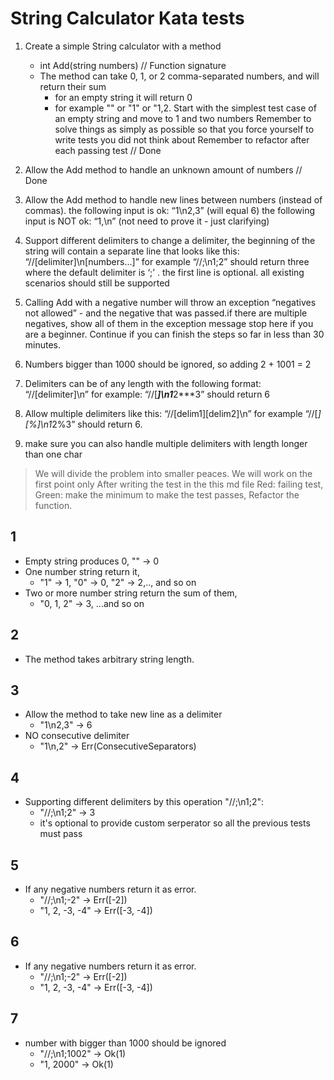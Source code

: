 # String Calculator Kata tests

1. Create a simple String calculator with a method
    - int Add(string numbers) // Function signature
    - The method can take 0, 1, or 2 comma-separated numbers, and will return their sum
        - for an empty string it will return 0
        - for example "" or "1" or "1,2.
    Start with the simplest test case of an empty string and move to 1 and two numbers
    Remember to solve things as simply as possible so that you force yourself to write tests you did not think about
    Remember to refactor after each passing test // Done
2. Allow the Add method to handle an unknown amount of numbers // Done
3. Allow the Add method to handle new lines between numbers (instead of commas).
    the following input is ok:  “1\n2,3”  (will equal 6)
    the following input is NOT ok:  “1,\n” (not need to prove it - just clarifying)

4. Support different delimiters
    to change a delimiter, the beginning of the string will contain a separate line that looks like this:   “//[delimiter]\n[numbers…]” for example “//;\n1;2” should return three where the default delimiter is ‘;’ .
    the first line is optional. all existing scenarios should still be supported
5. Calling Add with a negative number will throw an exception “negatives not allowed” - and the negative that was passed.if there are multiple negatives, show all of them in the exception message stop here if you are a beginner. Continue if you can finish the steps so far in less than 30 minutes.
6. Numbers bigger than 1000 should be ignored, so adding 2 + 1001  = 2
7. Delimiters can be of any length with the following format:  “//[delimiter]\n” for example: “//[***]\n1***2***3” should return 6
8. Allow multiple delimiters like this:  “//[delim1][delim2]\n” for example “//[*][%]\n1*2%3” should return 6.
9. make sure you can also handle multiple delimiters with length longer than one char

> We will divide the problem into smaller peaces.
> We will work on the first point only
> After writing the test in the this md file
> Red: failing test,
> Green: make the minimum to make the test passes,
> Refactor the function.

## 1

- Empty string produces 0, "" -> 0
- One number string return it,
  - "1" -> 1, "0" -> 0, "2" -> 2,.., and so on
- Two or more number string return the sum of them,
  - "0, 1, 2" -> 3, ...and so on

## 2

- The method takes arbitrary string length.

## 3

- Allow the method to take new line as a delimiter
  - "1\n2,3" -> 6
- NO consecutive delimiter
  - "1\n,2" -> Err(ConsecutiveSeparators)

## 4

- Supporting different delimiters by this operation "//;\n1;2":
  - "//;\n1;2" -> 3
  - it's optional to provide custom serperator so all the previous tests must pass

## 5

- If any negative numbers return it as error.
  - "//;\n1;-2" -> Err([-2])
  - "1, 2, -3, -4" -> Err([-3, -4])

## 6

- If any negative numbers return it as error.
  - "//;\n1;-2" -> Err([-2])
  - "1, 2, -3, -4" -> Err([-3, -4])

## 7

- number with bigger than 1000 should be ignored
  - "//;\n1;1002" -> Ok(1)
  - "1, 2000" -> Ok(1)
